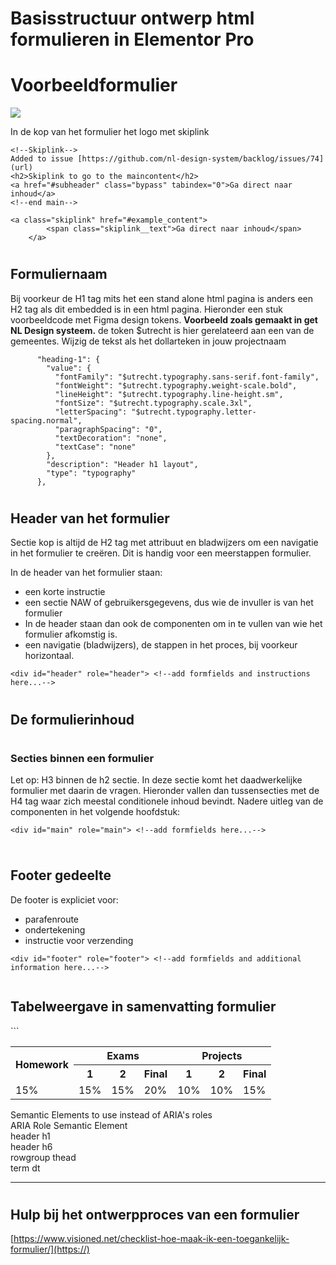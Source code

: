 # <h1>Basisstructuur ontwerp html formulieren in Elementor Pro</h1>

# Voorbeeldformulier
![](https://i.imgur.com/EW9vmj3.png)


In de kop van het formulier het logo met skiplink
```
<!--Skiplink-->
Added to issue [https://github.com/nl-design-system/backlog/issues/74](url)
<h2>Skiplink to go to the maincontent</h2>
<a href="#subheader" class="bypass" tabindex="0">Ga direct naar inhoud</a>
<!--end main-->

<a class="skiplink" href="#example_content">
        <span class="skiplink__text">Ga direct naar inhoud</span>
    </a>
```
# <h2>Formuliernaam</h2>
Bij voorkeur de H1 tag mits het een stand alone html pagina is anders een H2 tag als dit embedded is in een html pagina.
Hieronder een stuk voorbeeldcode met Figma design tokens.
<b>Voorbeeld zoals gemaakt in get NL Design systeem.</b>
de token $utrecht is hier gerelateerd aan een van de gemeentes. Wijzig de tekst als het dollarteken in jouw projectnaam
```
      "heading-1": {
        "value": {
          "fontFamily": "$utrecht.typography.sans-serif.font-family",
          "fontWeight": "$utrecht.typography.weight-scale.bold",
          "lineHeight": "$utrecht.typography.line-height.sm",
          "fontSize": "$utrecht.typography.scale.3xl",
          "letterSpacing": "$utrecht.typography.letter-spacing.normal",
          "paragraphSpacing": "0",
          "textDecoration": "none",
          "textCase": "none"
        },
        "description": "Header h1 layout",
        "type": "typography"
      },
```
# <h2>Header van het formulier</h2>
Sectie kop is altijd de H2 tag met attribuut en bladwijzers om een navigatie in het formulier te creëren. Dit is handig voor een meerstappen formulier.

In de header van het formulier staan:
* een korte instructie 
* een sectie NAW of gebruikersgegevens, dus wie de invuller is van het formulier
* In de header staan dan ook de componenten om in te vullen van wie het formulier afkomstig is.
* een navigatie (bladwijzers), de stappen in het proces, bij voorkeur horizontaal.
```
<div id="header" role="header"> <!--add formfields and instructions here...-->

```

# <h2>De formulierinhoud</h2>
# <h3>Secties binnen een formulier</h3> 
Let op: H3 binnen de h2 sectie.
In deze sectie komt het daadwerkelijke formulier met daarin de vragen.
Hieronder vallen dan tussensecties met de H4 tag waar zich meestal conditionele inhoud bevindt.
Nadere uitleg van de componenten in het volgende hoofdstuk:
```
<div id="main" role="main"> <!--add formfields here...-->


```

# <h2>Footer gedeelte </h2>
De footer is expliciet voor:
* parafenroute
* ondertekening
* instructie voor verzending 
```
<div id="footer" role="footer"> <!--add formfields and additional information here...-->


```
<h2>Tabelweergave in samenvatting formulier</h2>
```
<table>
   <tr>
     <th rowspan="2" id="h" tabindex="1">Homework</th>
     <th colspan="3" id="e" tabindex="2">Exams</th>
     <th colspan="3" id="p" tabindex="3">Projects</th>
   </tr>
   <tr>
     <th id="e1" headers="e" tabindex="4">1</th>
     <th id="e2" headers="e" tabindex="5">2</th>
     <th id="ef" headers="e" tabindex="6">Final</th>
     <th id="p1" headers="p" tabindex="7">1</th>
     <th id="p2" headers="p" tabindex="8">2</th>
     <th id="pf" headers="p" tabindex="9">Final</th>
   </tr>
   <tr>
    <td headers="h" tabindex="10">15%</td>
    <td headers="e e1" tabindex="11">15%</td>
    <td headers="e e2" tabindex="12">15%</td>
    <td headers="e ef" tabindex="13">20%</td>
    <td headers="p p1" tabindex="14">10%</td>
    <td headers="p p2" tabindex="15">10%</td>
    <td headers="p pf" tabindex="16">15%</td>
   </tr>
  </table>
  
<!--aria specs
https://developer.mozilla.org/en-US/docs/Web/Accessibility/ARIA/Roles/Table_Role	
-->

<div role="table" aria-label="Semantic Elements" aria-describedby="semantic_elements_table_desc" aria-rowcount="81">
  <div id="semantic_elements_table_desc">Semantic Elements to use instead of ARIA's roles</div>
  <div role="rowgroup">
    <div role="row">
      <span role="columnheader" aria-sort="none">ARIA Role</span>
      <span role="columnheader" aria-sort="none">Semantic Element</span>
    </div>
  </div>
  <div role="rowgroup">
    <div role="row" aria-rowindex="11">
      <span role="cell">header</span>
      <span role="cell">h1</span>
    </div>
    <div role="row" aria-rowindex="16">
      <span role="cell">header</span>
      <span role="cell">h6</span>
    </div>
    <div role="row" aria-rowindex="18">
      <span role="cell">rowgroup</span>
      <span role="cell">thead</span>
    </div>
    <div role="row" aria-rowindex="24">
      <span role="cell">term</span>
      <span role="cell">dt</span>
    </div>
  </div>

---


# <h2>Hulp bij het ontwerpproces van een formulier</h2>
[https://www.visioned.net/checklist-hoe-maak-ik-een-toegankelijk-formulier/](https://)
